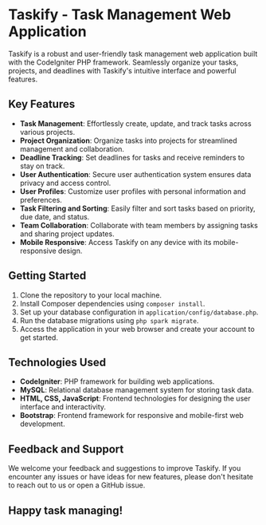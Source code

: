 
# Taskify - Task Management Web Application

Taskify is a robust and user-friendly task management web application built with the CodeIgniter PHP framework. Seamlessly organize your tasks, projects, and deadlines with Taskify's intuitive interface and powerful features.

## Key Features

- **Task Management**: Effortlessly create, update, and track tasks across various projects.
- **Project Organization**: Organize tasks into projects for streamlined management and collaboration.
- **Deadline Tracking**: Set deadlines for tasks and receive reminders to stay on track.
- **User Authentication**: Secure user authentication system ensures data privacy and access control.
- **User Profiles**: Customize user profiles with personal information and preferences.
- **Task Filtering and Sorting**: Easily filter and sort tasks based on priority, due date, and status.
- **Team Collaboration**: Collaborate with team members by assigning tasks and sharing project updates.
- **Mobile Responsive**: Access Taskify on any device with its mobile-responsive design.

## Getting Started

1. Clone the repository to your local machine.
2. Install Composer dependencies using `composer install`.
3. Set up your database configuration in `application/config/database.php`.
4. Run the database migrations using `php spark migrate`.
5. Access the application in your web browser and create your account to get started.

## Technologies Used

- **CodeIgniter**: PHP framework for building web applications.
- **MySQL**: Relational database management system for storing task data.
- **HTML, CSS, JavaScript**: Frontend technologies for designing the user interface and interactivity.
- **Bootstrap**: Frontend framework for responsive and mobile-first web development.

## Feedback and Support

We welcome your feedback and suggestions to improve Taskify. If you encounter any issues or have ideas for new features, please don't hesitate to reach out to us or open a GitHub issue.

Happy task managing!
---
<!-- # CodeIgniter 4 Application Starter

## What is CodeIgniter?

CodeIgniter is a PHP full-stack web framework that is light, fast, flexible and secure.
More information can be found at the [official site](https://codeigniter.com).

This repository holds a composer-installable app starter.
It has been built from the
[development repository](https://github.com/codeigniter4/CodeIgniter4).

More information about the plans for version 4 can be found in [CodeIgniter 4](https://forum.codeigniter.com/forumdisplay.php?fid=28) on the forums.

The user guide corresponding to the latest version of the framework can be found
[here](https://codeigniter4.github.io/userguide/).

## Installation & updates

`composer create-project codeigniter4/appstarter` then `composer update` whenever
there is a new release of the framework.

When updating, check the release notes to see if there are any changes you might need to apply
to your `app` folder. The affected files can be copied or merged from
`vendor/codeigniter4/framework/app`.

## Setup

Copy `env` to `.env` and tailor for your app, specifically the baseURL
and any database settings.

## Important Change with index.php

`index.php` is no longer in the root of the project! It has been moved inside the *public* folder,
for better security and separation of components.

This means that you should configure your web server to "point" to your project's *public* folder, and
not to the project root. A better practice would be to configure a virtual host to point there. A poor practice would be to point your web server to the project root and expect to enter *public/...*, as the rest of your logic and the
framework are exposed.

**Please** read the user guide for a better explanation of how CI4 works!

## Repository Management

We use GitHub issues, in our main repository, to track **BUGS** and to track approved **DEVELOPMENT** work packages.
We use our [forum](http://forum.codeigniter.com) to provide SUPPORT and to discuss
FEATURE REQUESTS.

This repository is a "distribution" one, built by our release preparation script.
Problems with it can be raised on our forum, or as issues in the main repository.

## Server Requirements

PHP version 7.4 or higher is required, with the following extensions installed:

- [intl](http://php.net/manual/en/intl.requirements.php)
- [mbstring](http://php.net/manual/en/mbstring.installation.php)

Additionally, make sure that the following extensions are enabled in your PHP:

- json (enabled by default - don't turn it off)
- [mysqlnd](http://php.net/manual/en/mysqlnd.install.php) if you plan to use MySQL
- [libcurl](http://php.net/manual/en/curl.requirements.php) if you plan to use the HTTP\CURLRequest library -->
